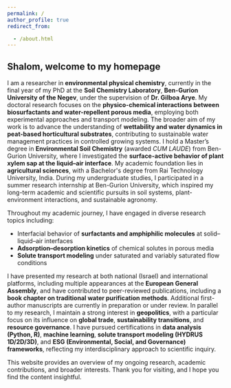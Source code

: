 ```yaml
---
permalink: /
author_profile: true
redirect_from: 

  - /about.html
---
```



## Shalom, welcome to my homepage

I am a researcher in **environmental physical chemistry**, currently in the final year of my PhD at the **Soil Chemistry Laboratory**, **Ben-Gurion University of the Negev**, under the supervision of **Dr. Gilboa Arye**. My doctoral research focuses on the **physico-chemical interactions between biosurfactants and water-repellent porous media**, employing both experimental approaches and transport modeling. The broader aim of my work is to advance the understanding of **wettability and water dynamics in peat-based horticultural substrates**, contributing to sustainable water management practices in controlled growing systems. I hold a Master’s degree in **Environmental Soil Chemistry** (awarded *CUM LAUDE*) from Ben-Gurion University, where I investigated the **surface-active behavior of plant xylem sap at the liquid–air interface**. My academic foundation lies in **agricultural sciences**, with a Bachelor's degree from Rai Technology University, India. During my undergraduate studies, I participated in a summer research internship at Ben-Gurion University, which inspired my long-term academic and scientific pursuits in soil systems, plant-environment interactions, and sustainable agronomy.

Throughout my academic journey, I have engaged in diverse research topics including:
- Interfacial behavior of **surfactants and amphiphilic molecules** at solid–liquid–air interfaces  
- **Adsorption–desorption kinetics** of chemical solutes in porous media  
- **Solute transport modeling** under saturated and variably saturated flow conditions

I have presented my research at both national (Israel) and international platforms, including multiple appearances at the **European General Assembly**, and have contributed to peer-reviewed publications, including a **book chapter on traditional water purification methods**. Additional first-author manuscripts are currently in preparation or under review. In parallel to my research, I maintain a strong interest in **geopolitics**, with a particular focus on its influence on **global trade**, **sustainability transitions**, and **resource governance**. I have pursued certifications in **data analysis (Python, R)**, **machine learning**, **solute transport modeling (HYDRUS 1D/2D/3D)**, and **ESG (Environmental, Social, and Governance) frameworks**, reflecting my interdisciplinary approach to scientific inquiry.

This website provides an overview of my ongoing research, academic contributions, and broader interests. Thank you for visiting, and I hope you find the content insightful.

